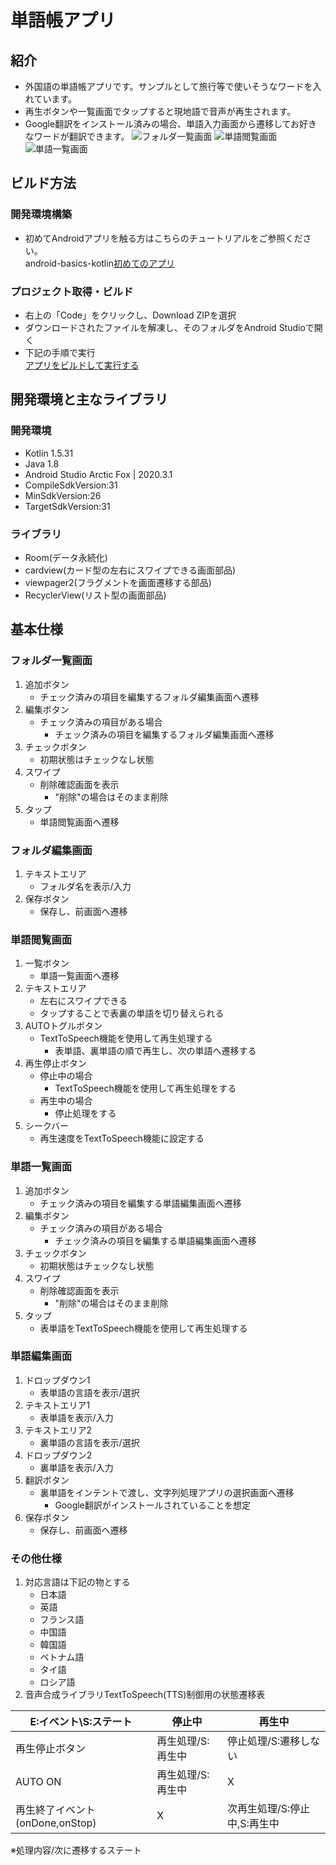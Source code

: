 # 単語帳アプリ

## 紹介

- 外国語の単語帳アプリです。サンプルとして旅行等で使いそうなワードを入れています。
- 再生ボタンや一覧画面でタップすると現地語で音声が再生されます。
- Google翻訳をインストール済みの場合、単語入力画面から遷移してお好きなワードが翻訳できます。
![フォルダ一覧画面](https://user-images.githubusercontent.com/96267567/147460171-1195b302-d2de-4652-a16f-cb9d0cab6c9f.png)
![単語閲覧画面](https://user-images.githubusercontent.com/96267567/147460251-65c99511-6d44-40e0-8bb1-5ecce70e9ca2.png)
![単語一覧画面](https://user-images.githubusercontent.com/96267567/147460291-41f5f102-737a-4b34-9bd7-02808e3c3732.png)
## ビルド方法

### 開発環境構築
- 初めてAndroidアプリを触る方はこちらのチュートリアルをご参照ください。  
 android-basics-kotlin[初めてのアプリ](https://developer.android.com/courses/pathways/android-basics-kotlin-two?hl=ja)

### プロジェクト取得・ビルド

- 右上の「Code」をクリックし、Download ZIPを選択
- ダウンロードされたファイルを解凍し、そのフォルダをAndroid Studioで開く
- 下記の手順で実行  
[アプリをビルドして実行する](https://developer.android.com/studio/run)

## 開発環境と主なライブラリ

### 開発環境

- Kotlin 1.5.31
- Java 1.8
- Android Studio Arctic Fox | 2020.3.1
- CompileSdkVersion:31
- MinSdkVersion:26
- TargetSdkVersion:31

### ライブラリ

- Room(データ永続化)
- cardview(カード型の左右にスワイプできる画面部品)
- viewpager2(フラグメントを画面遷移する部品)
- RecyclerView(リスト型の画面部品)

## 基本仕様

### フォルダ一覧画面
  1. 追加ボタン
      - チェック済みの項目を編集するフォルダ編集画面へ遷移
  2. 編集ボタン
      - チェック済みの項目がある場合
          - チェック済みの項目を編集するフォルダ編集画面へ遷移
  3. チェックボタン
      - 初期状態はチェックなし状態
  4. スワイプ
      - 削除確認画面を表示
          - "削除"の場合はそのまま削除
  4. タップ
      - 単語閲覧画面へ遷移

### フォルダ編集画面
  1. テキストエリア  
      - フォルダ名を表示/入力
  2. 保存ボタン
      - 保存し、前画面へ遷移

### 単語閲覧画面
  1. 一覧ボタン
      - 単語一覧画面へ遷移
  2. テキストエリア
      - 左右にスワイプできる
      - タップすることで表裏の単語を切り替えられる
  3. AUTOトグルボタン
      - TextToSpeech機能を使用して再生処理する
          - 表単語、裏単語の順で再生し、次の単語へ遷移する
  4. 再生停止ボタン
      - 停止中の場合
          - TextToSpeech機能を使用して再生処理をする
      - 再生中の場合
          - 停止処理をする
  5. シークバー
      - 再生速度をTextToSpeech機能に設定する

### 単語一覧画面
  1. 追加ボタン
      - チェック済みの項目を編集する単語編集画面へ遷移
  2. 編集ボタン
      - チェック済みの項目がある場合
          - チェック済みの項目を編集する単語編集画面へ遷移
  3. チェックボタン
      - 初期状態はチェックなし状態
  4. スワイプ
      - 削除確認画面を表示
          - "削除"の場合はそのまま削除
  5. タップ
      - 表単語をTextToSpeech機能を使用して再生処理する

### 単語編集画面
  1. ドロップダウン1
      - 表単語の言語を表示/選択
  2. テキストエリア1
      - 表単語を表示/入力
  3. テキストエリア2
      - 裏単語の言語を表示/選択
  4. ドロップダウン2
      - 裏単語を表示/入力
  5. 翻訳ボタン
      - 裏単語をインテントで渡し、文字列処理アプリの選択画面へ遷移
          - Google翻訳がインストールされていることを想定
  6. 保存ボタン
      - 保存し、前画面へ遷移

### その他仕様
  1. 対応言語は下記の物とする
      - 日本語
      - 英語
      - フランス語
      - 中国語
      - 韓国語
      - ベトナム語
      - タイ語
      - ロシア語
  2. 音声合成ライブラリTextToSpeech(TTS)制御用の状態遷移表  
   
| E:イベント\S:ステート | 停止中        | 再生中          |  
| ------------- | ---------- | ------------ |
| 再生停止ボタン   | 再生処理/S:再生中 | 停止処理/S:遷移しない |  
| AUTO ON       | 再生処理/S:再生中 | X            |  
| 再生終了イベント(onDone,onStop)       | X |次再生処理/S:停止中,S:再生中|

※処理内容/次に遷移するステート


